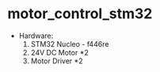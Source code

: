 # motor_control_stm32

- Hardware: 
  1. STM32 Nucleo - f446re
  2. 24V DC Motor *2
  3. Motor Driver *2

